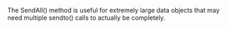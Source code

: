 The SendAll() method is useful for extremely large data objects that may need multiple sendto() calls to actually be completely.
